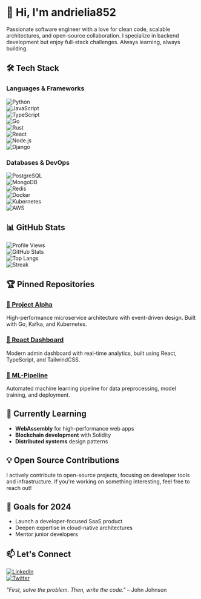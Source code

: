 # 👋 Hi, I'm andrielia852  

Passionate software engineer with a love for clean code, scalable architectures, and open-source collaboration. I specialize in backend development but enjoy full-stack challenges. Always learning, always building.  

## 🛠️ Tech Stack  

### Languages & Frameworks  
![Python](https://img.shields.io/badge/-Python-3776AB?logo=python&logoColor=white)  
![JavaScript](https://img.shields.io/badge/-JavaScript-F7DF1E?logo=javascript&logoColor=black)  
![TypeScript](https://img.shields.io/badge/-TypeScript-3178C6?logo=typescript&logoColor=white)  
![Go](https://img.shields.io/badge/-Go-00ADD8?logo=go&logoColor=white)  
![Rust](https://img.shields.io/badge/-Rust-000000?logo=rust&logoColor=white)  
![React](https://img.shields.io/badge/-React-61DAFB?logo=react&logoColor=black)  
![Node.js](https://img.shields.io/badge/-Node.js-339933?logo=node.js&logoColor=white)  
![Django](https://img.shields.io/badge/-Django-092E20?logo=django&logoColor=white)  

### Databases & DevOps  
![PostgreSQL](https://img.shields.io/badge/-PostgreSQL-4169E1?logo=postgresql&logoColor=white)  
![MongoDB](https://img.shields.io/badge/-MongoDB-47A248?logo=mongodb&logoColor=white)  
![Redis](https://img.shields.io/badge/-Redis-DC382D?logo=redis&logoColor=white)  
![Docker](https://img.shields.io/badge/-Docker-2496ED?logo=docker&logoColor=white)  
![Kubernetes](https://img.shields.io/badge/-Kubernetes-326CE5?logo=kubernetes&logoColor=white)  
![AWS](https://img.shields.io/badge/-AWS-232F3E?logo=amazon-aws&logoColor=white)  

## 📊 GitHub Stats  

![Profile Views](https://komarev.com/ghpvc/?username=andrielia852&color=blue&style=flat)  
![GitHub Stats](https://github-readme-stats.vercel.app/api?username=andrielia852&show_icons=true&theme=radical)  
![Top Langs](https://github-readme-stats.vercel.app/api/top-langs/?username=andrielia852&layout=compact&theme=radical)  
![Streak](https://github-readme-streak-stats.herokuapp.com/?user=andrielia852&theme=radical)  

## 🏆 Pinned Repositories  

### [🔗 Project Alpha](https://github.com/andrielia852/project-alpha)  
High-performance microservice architecture with event-driven design. Built with Go, Kafka, and Kubernetes.  

### [🔗 React Dashboard](https://github.com/andrielia852/react-dashboard)  
Modern admin dashboard with real-time analytics, built using React, TypeScript, and TailwindCSS.  

### [🔗 ML-Pipeline](https://github.com/andrielia852/ml-pipeline)  
Automated machine learning pipeline for data preprocessing, model training, and deployment.  

## 🌱 Currently Learning  
- **WebAssembly** for high-performance web apps  
- **Blockchain development** with Solidity  
- **Distributed systems** design patterns  

## 💡 Open Source Contributions  
I actively contribute to open-source projects, focusing on developer tools and infrastructure. If you're working on something interesting, feel free to reach out!  

## 🎯 Goals for 2024  
- Launch a developer-focused SaaS product  
- Deepen expertise in cloud-native architectures  
- Mentor junior developers  

## 📫 Let's Connect  
[![LinkedIn](https://img.shields.io/badge/-LinkedIn-0A66C2?logo=linkedin&logoColor=white)](https://linkedin.com/in/andrielia852)  
[![Twitter](https://img.shields.io/badge/-Twitter-1DA1F2?logo=twitter&logoColor=white)](https://twitter.com/andrielia852)  

*"First, solve the problem. Then, write the code."* – John Johnson
